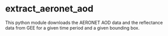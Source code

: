 # extract_aeronet_aod
This python module downloads the AERONET AOD data and the reflectance data from GEE for a given time period and a given bounding box.
